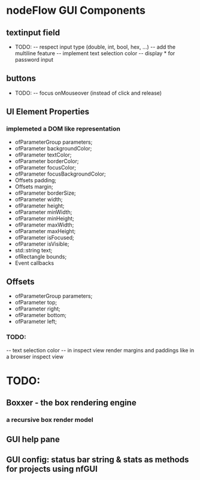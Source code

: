 
# nodeFlow GUI Components

## textinput field
- TODO:
-- respect input type (double, int, bool, hex, ...)
-- add the multiline feature
-- implement text selection color
-- display * for password input

## buttons
- TODO:
-- focus onMouseover (instead of click and release)


## UI Element Properties
### implemeted a DOM like representation
- ofParameterGroup parameters;
- ofParameter<ofColor> backgroundColor;
- ofParameter<ofColor> textColor;
- ofParameter<ofColor> borderColor;
- ofParameter<ofColor> focusColor;
- ofParameter<ofColor> focusBackgroundColor;
- Offsets padding;
- Offsets margin;
- ofParameter<float> borderSize;
- ofParameter<float> width;
- ofParameter<float> height;
- ofParameter<float> minWidth;
- ofParameter<float> minHeight;
- ofParameter<float> maxWidth;
- ofParameter<float> maxHeight;
- ofParameter<bool> isFocused;
- ofParameter<bool> isVisible;
- std::string text;
- ofRectangle bounds;
- Event callbacks

## Offsets
- ofParameterGroup parameters;
- ofParameter<float> top;
- ofParameter<float> right;
- ofParameter<float> bottom;
- ofParameter<float> left;

### TODO:
-- text selection color
-- in inspect view render margins and paddings like in a browser inspect view

# TODO:

## Boxxer - the box rendering engine
### a recursive box render model

## GUI help pane
## GUI config: status bar string & stats as methods for projects using nfGUI

